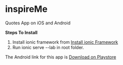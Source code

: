 # inspireMe
Quotes App on iOS and Android


**Steps To Install**

1. Install ionic framework from [Install ionic Framework](http://ionicframework.com/docs/guide/installation.html)
2. Run ionic serve --lab in root folder.

The Android link for this app is  [Download on Playstore](http://bit.ly/inspireMeAndroid)





